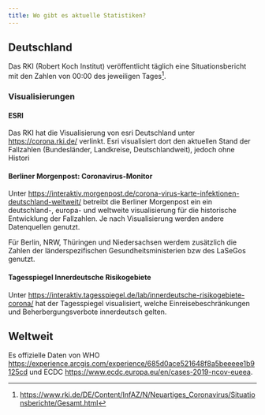 ```yaml
---
title: Wo gibt es aktuelle Statistiken?
---
```


## Deutschland

Das RKI (Robert Koch Institut) veröffentlicht täglich eine Situationsbericht mit den Zahlen von 00:00 des jeweiligen Tages[^1].

### Visualisierungen

#### ESRI

Das RKI hat die Visualisierung von esri Deutschland unter <https://corona.rki.de/> verlinkt. Esri visualisiert dort den aktuellen
Stand der Fallzahlen (Bundesländer, Landkreise, Deutschlandweit), jedoch ohne Histori

#### Berliner Morgenpost: Coronavirus-Monitor

Unter <https://interaktiv.morgenpost.de/corona-virus-karte-infektionen-deutschland-weltweit/> betreibt die Berliner Morgenpost ein
ein deutschland-, europa- und weltweite visualisierung für die historische Entwicklung der Fallzahlen. Je nach Visualisierung werden
andere Datenquellen genutzt.

Für Berlin, NRW, Thüringen und Niedersachsen werdem zusätzlich die Zahlen der länderspezifischen Gesundheitsministerien bzw des LaSeGos
genutzt.

#### Tagesspiegel Innerdeutsche Risikogebiete

Unter <https://interaktiv.tagesspiegel.de/lab/innerdeutsche-risikogebiete-corona/> hat der Tagesspiegel visualisiert, welche Einreisebeschränkungen
und Beherbergungsverbote innerdeutsch gelten.

## Weltweit

Es offizielle Daten von WHO <https://experience.arcgis.com/experience/685d0ace521648f8a5beeeee1b9125cd> und ECDC <https://www.ecdc.europa.eu/en/cases-2019-ncov-eueea>.

[^1]: https://www.rki.de/DE/Content/InfAZ/N/Neuartiges_Coronavirus/Situationsberichte/Gesamt.html
